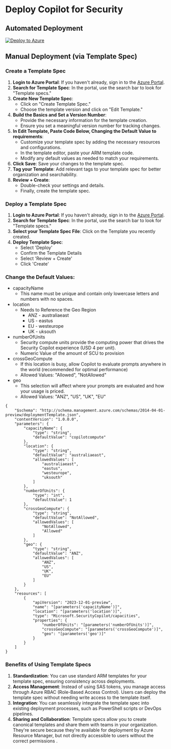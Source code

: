 # Deploy Copilot for Security

## Automated Deployment
[![Deploy to Azure](https://aka.ms/deploytoazurebutton)](https://portal.azure.com/#create/Microsoft.Template/uri/https%3A%2F%2Fraw.githubusercontent.com%2FAntoPorter%2FSecurityAsCode%2Fmain%2FCopilotForSecurity%2Fazuredeploy.json)


## Manual Deployment (via Template Spec)

### Create a Template Spec
1. **Login to Azure Portal**: If you haven't already, sign in to the [Azure Portal](https://portal.azure.com/).
2. **Search for Template Spec**: In the portal, use the search bar to look for "Template specs."
3. **Create New Template Spec**:
   - Click on "Create Template Spec."
   - Choose the template version and click on "Edit Template."
4. **Build the Basics and Set a Version Number**:
   - Provide the necessary information for the template creation.
   - Ensure you set a meaningful version number for tracking changes.
6. **In Edit Template, Paste Code Below, Changing the Default Value to requirements**:
   - Customize your template spec by adding the necessary resources and configurations.
   - In the template editor, paste your ARM template code.
   - Modify any default values as needed to match your requirements.
7. **Click Save**: Save your changes to the template spec.
8. **Tag your Template**: Add relevant tags to your template spec for better organization and searchability.
9. **Review + Create**:
   - Double-check your settings and details.
   - Finally, create the template spec.

### Deploy a Template Spec
1. **Login to Azure Portal**: If you haven't already, sign in to the [Azure Portal](https://portal.azure.com/).
2. **Search for Template Spec**: In the portal, use the search bar to look for "Template specs."
3. **Select your Template Spec File**: Click on the Template you recently created.
4. **Deploy Template Spec**:
   - Select 'Deploy'
   - Confirm the Template Details
   - Select 'Review + Create'
   - Click 'Create'

### Change the Default Values:
- capacityName
  - This name must be unique and contain only lowercase letters and numbers with no spaces.
- location
  - Needs to Reference the Geo Region
     - ANZ - australiaeast
     - US - eastus
     - EU - westeurope
     - UK - uksouth
- numberOfUnits
  - Security compute units provide the computing power that drives the Security Copilot experience (USD 4 per unit).
  - Numeric Value of the amount of SCU to provision
- crossGeoCompute
  - If this location is busy, allow Copilot to evaluate prompts anywhere in the world (recommended for optimal performance)
  - Allowed Values: "Allowed", "NotAllowed"
- geo
  - This selection will affect where your prompts are evaluated and how your usage is priced.
  - Allowed Values: "ANZ", "US", "UK", "EU"

```
{
    "$schema": "http://schema.management.azure.com/schemas/2014-04-01-preview/deploymentTemplate.json",
    "contentVersion": "1.0.0.0",
    "parameters": {
        "capacityName": {
            "type": "string",
            "defaultValue": "copilotcompute"
        },
        "location": {
            "type": "string",
            "defaultValue": "australiaeast",
            "allowedValues": [
                "australiaeast",
                "eastus",
                "westeurope",
                "uksouth"
            ]
        },
        "numberOfUnits": {
            "type": "int",
            "defaultValue": 1
        },
        "crossGeoCompute": {
            "type": "string",
            "defaultValue": "NotAllowed",
            "allowedValues": [
                "NotAllowed",
                "Allowed"
            ]
        },
        "geo": {
            "type": "string",
            "defaultValue": "ANZ",
            "allowedValues": [
                "ANZ",
                "US",
                "UK",
                "EU"
            ]
        }
    },
    "resources": [
        {
            "apiVersion": "2023-12-01-preview",
            "name": "[parameters('capacityName')]",
            "location": "[parameters('location')]",
            "type": "Microsoft.SecurityCopilot/capacities",
            "properties": {
                "numberOfUnits": "[parameters('numberOfUnits')]",
                "crossGeoCompute": "[parameters('crossGeoCompute')]",
                "geo": "[parameters('geo')]"
            }
        }
    ]
}
```

### Benefits of Using Template Specs
1. **Standardization**: You can use standard ARM templates for your template spec, ensuring consistency across deployments.
2. **Access Management**: Instead of using SAS tokens, you manage access through Azure RBAC (Role-Based Access Control). Users can deploy the template spec without needing write access to the template itself.
3. **Integration**: You can seamlessly integrate the template spec into existing deployment processes, such as PowerShell scripts or DevOps pipelines.
4. **Sharing and Collaboration**: Template specs allow you to create canonical templates and share them with teams in your organization. They're secure because they're available for deployment by Azure Resource Manager, but not directly accessible to users without the correct permissions .

